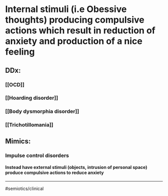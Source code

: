 
# Internal stimuli (i.e **Obessive** thoughts) producing **compulsive** actions which result in reduction of anxiety and production of a nice feeling
## DDx:
### [[OCD]]
### [[Hoarding disorder]]
### [[Body dysmorphia disorder]]
### [[Trichotillomania]]
## Mimics:
### Impulse control disorders
#### Instead have external stimuli (objects, intrusion of personal space) produce compulsive actions to reduce anxiety

---
#semiotics/clinical 